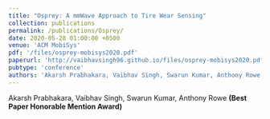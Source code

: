 ```yaml
---
title: "Osprey: A mmWave Approach to Tire Wear Sensing"
collection: publications
permalink: /publications/Osprey/
date: 2020-05-28 01:00:00 +0500
venue: 'ACM MobiSys'
pdf: '/files/osprey-mobisys2020.pdf'
paperurl: 'http://vaibhavsingh96.github.io/files/osprey-mobisys2020.pdf'
pubtype: 'conference'
authors: 'Akarsh Prabhakara, Vaibhav Singh, Swarun Kumar, Anthony Rowe'
---
```

Akarsh Prabhakara, Vaibhav Singh, Swarun Kumar, Anthony Rowe **(Best Paper Honorable Mention Award)**

